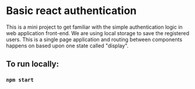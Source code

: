 # Basic react authentication

This is a mini project to get familiar with the simple authentication logic in web application front-end. We are using local storage to save the registered users.
This is a single page application and routing between components happens on based upon one state called "display".

## To run locally:


### `npm start`
